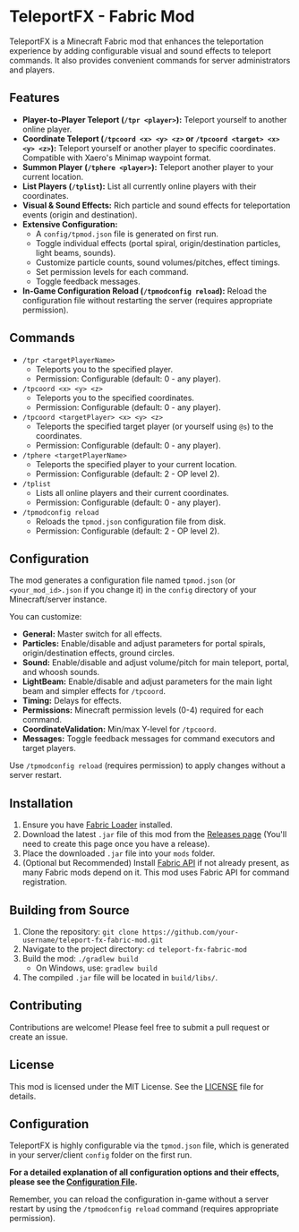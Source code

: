 # TeleportFX - Fabric Mod

TeleportFX is a Minecraft Fabric mod that enhances the teleportation experience by adding configurable visual and sound effects to teleport commands. It also provides convenient commands for server administrators and players.

## Features

*   **Player-to-Player Teleport (`/tpr <player>`):** Teleport yourself to another online player.
*   **Coordinate Teleport (`/tpcoord <x> <y> <z>` or `/tpcoord <target> <x> <y> <z>`):** Teleport yourself or another player to specific coordinates. Compatible with Xaero's Minimap waypoint format.
*   **Summon Player (`/tphere <player>`):** Teleport another player to your current location.
*   **List Players (`/tplist`):** List all currently online players with their coordinates.
*   **Visual & Sound Effects:** Rich particle and sound effects for teleportation events (origin and destination).
*   **Extensive Configuration:**
    *   A `config/tpmod.json` file is generated on first run.
    *   Toggle individual effects (portal spiral, origin/destination particles, light beams, sounds).
    *   Customize particle counts, sound volumes/pitches, effect timings.
    *   Set permission levels for each command.
    *   Toggle feedback messages.
*   **In-Game Configuration Reload (`/tpmodconfig reload`):** Reload the configuration file without restarting the server (requires appropriate permission).

## Commands

*   `/tpr <targetPlayerName>`
    *   Teleports you to the specified player.
    *   Permission: Configurable (default: 0 - any player).
*   `/tpcoord <x> <y> <z>`
    *   Teleports you to the specified coordinates.
    *   Permission: Configurable (default: 0 - any player).
*   `/tpcoord <targetPlayer> <x> <y> <z>`
    *   Teleports the specified target player (or yourself using `@s`) to the coordinates.
    *   Permission: Configurable (default: 0 - any player).
*   `/tphere <targetPlayerName>`
    *   Teleports the specified player to your current location.
    *   Permission: Configurable (default: 2 - OP level 2).
*   `/tplist`
    *   Lists all online players and their current coordinates.
    *   Permission: Configurable (default: 0 - any player).
*   `/tpmodconfig reload`
    *   Reloads the `tpmod.json` configuration file from disk.
    *   Permission: Configurable (default: 2 - OP level 2).

## Configuration

The mod generates a configuration file named `tpmod.json` (or `<your_mod_id>.json` if you change it) in the `config` directory of your Minecraft/server instance.

You can customize:
*   **General:** Master switch for all effects.
*   **Particles:** Enable/disable and adjust parameters for portal spirals, origin/destination effects, ground circles.
*   **Sound:** Enable/disable and adjust volume/pitch for main teleport, portal, and whoosh sounds.
*   **LightBeam:** Enable/disable and adjust parameters for the main light beam and simpler effects for `/tpcoord`.
*   **Timing:** Delays for effects.
*   **Permissions:** Minecraft permission levels (0-4) required for each command.
*   **CoordinateValidation:** Min/max Y-level for `/tpcoord`.
*   **Messages:** Toggle feedback messages for command executors and target players.

Use `/tpmodconfig reload` (requires permission) to apply changes without a server restart.

## Installation

1.  Ensure you have [Fabric Loader](https://fabricmc.net/use/) installed.
2.  Download the latest `.jar` file of this mod from the [Releases page](https://github.com/your-username/teleport-fx-fabric-mod/releases) (You'll need to create this page once you have a release).
3.  Place the downloaded `.jar` file into your `mods` folder.
4.  (Optional but Recommended) Install [Fabric API](https://www.curseforge.com/minecraft/mc-mods/fabric-api) if not already present, as many Fabric mods depend on it. This mod uses Fabric API for command registration.

## Building from Source

1.  Clone the repository: `git clone https://github.com/your-username/teleport-fx-fabric-mod.git`
2.  Navigate to the project directory: `cd teleport-fx-fabric-mod`
3.  Build the mod: `./gradlew build`
    *   On Windows, use: `gradlew build`
4.  The compiled `.jar` file will be located in `build/libs/`.

## Contributing

Contributions are welcome! Please feel free to submit a pull request or create an issue.

## License

This mod is licensed under the MIT License. See the [LICENSE](LICENSE) file for details.

## Configuration

TeleportFX is highly configurable via the `tpmod.json` file, which is generated in your server/client `config` folder on the first run.

**For a detailed explanation of all configuration options and their effects, please see the [Configuration File](https://github.com/ChicoFx/TeleportFx/wiki/Configuration-File-(tpmod.json)).**

Remember, you can reload the configuration in-game without a server restart by using the `/tpmodconfig reload` command (requires appropriate permission).
